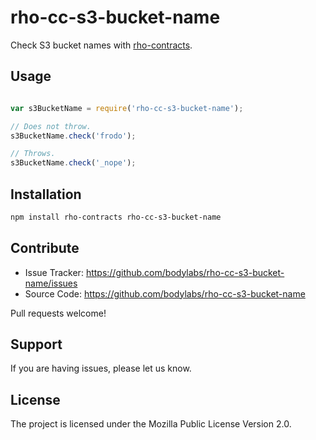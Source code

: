 rho-cc-s3-bucket-name
=====================

Check S3 bucket names with [rho-contracts][].

[rho-contracts]: https://github.com/bodylabs/rho-contracts.js


Usage
-----

```js

var s3BucketName = require('rho-cc-s3-bucket-name');

// Does not throw.
s3BucketName.check('frodo');

// Throws.
s3BucketName.check('_nope');
```


Installation
------------

```sh
npm install rho-contracts rho-cc-s3-bucket-name
```


Contribute
----------

- Issue Tracker: https://github.com/bodylabs/rho-cc-s3-bucket-name/issues
- Source Code: https://github.com/bodylabs/rho-cc-s3-bucket-name

Pull requests welcome!


Support
-------

If you are having issues, please let us know.


License
-------

The project is licensed under the Mozilla Public License Version 2.0.
